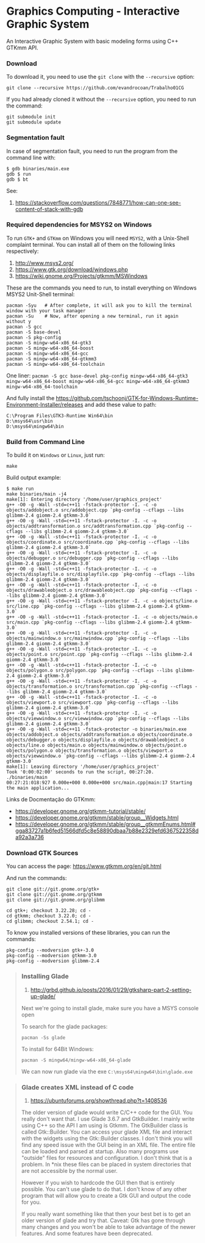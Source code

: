 # Graphics Computing - Interactive Graphic System

An Interactive Graphic System with basic modeling forms using C++ GTKmm API.


### Download

To download it, you need to use the `git clone` with the `--recursive` option:
```
git clone --recursive https://github.com/evandrocoan/Trabalho01CG
```

If you had already cloned it without the `--recursive` option, you need to run the command:
```
git submodule init
git submodule update
```


### Segmentation fault

In case of segmentation fault, you need to run the program from the command line with:
```
$ gdb binaries/main.exe
gdb $ run
gdb $ bt
```

See:

1. https://stackoverflow.com/questions/7848771/how-can-one-see-content-of-stack-with-gdb


### Required dependencies for MSYS2 on Windows

To run `GTK+` and `GTKmm` on Windows you will need `MSYS2`,
with a Unix-Shell complaint terminal.
You can install all of them on the following links respectively:
1. http://www.msys2.org/
1. https://www.gtk.org/download/windows.php
1. https://wiki.gnome.org/Projects/gtkmm/MSWindows

These are the commands you need to run,
to install everything on Windows MSYS2 Unit-Shell terminal:
```
pacman -Syu   # After complete, it will ask you to kill the terminal window with your task manager
pacman -Su    # Now, after opening a new terminal, run it again without y
pacman -S gcc
pacman -S base-devel
pacman -S pkg-config
pacman -S mingw-w64-x86_64-gtk3
pacman -S mingw-w64-x86_64-boost
pacman -S mingw-w64-x86_64-gcc
pacman -S mingw-w64-x86_64-gtkmm3
pacman -S mingw-w64-x86_64-toolchain
```
One liner:
`
pacman -S gcc base-devel pkg-config mingw-w64-x86_64-gtk3 mingw-w64-x86_64-boost mingw-w64-x86_64-gcc mingw-w64-x86_64-gtkmm3 mingw-w64-x86_64-toolchain
`

And fully install the https://github.com/tschoonj/GTK-for-Windows-Runtime-Environment-Installer/releases and add these value to path:
```
C:\Program Files\GTK3-Runtime Win64\bin
D:\msys64\usr\bin
D:\msys64\mingw64\bin
```


### Build from Command Line

To build it on `Windows` or `Linux`, just run:
```
make
```

Build output example:
```
$ make run
make binaries/main -j4
make[1]: Entering directory '/home/user/graphics_project'
g++ -O0 -g -Wall -std=c++11 -fstack-protector -I. -c -o objects/addobject.o src/addobject.cpp `pkg-config --cflags --libs glibmm-2.4 giomm-2.4 gtkmm-3.0`
g++ -O0 -g -Wall -std=c++11 -fstack-protector -I. -c -o objects/addtransformation.o src/addtransformation.cpp `pkg-config --cflags --libs glibmm-2.4 giomm-2.4 gtkmm-3.0`
g++ -O0 -g -Wall -std=c++11 -fstack-protector -I. -c -o objects/coordinate.o src/coordinate.cpp `pkg-config --cflags --libs glibmm-2.4 giomm-2.4 gtkmm-3.0`
g++ -O0 -g -Wall -std=c++11 -fstack-protector -I. -c -o objects/debugger.o src/debugger.cpp `pkg-config --cflags --libs glibmm-2.4 giomm-2.4 gtkmm-3.0`
g++ -O0 -g -Wall -std=c++11 -fstack-protector -I. -c -o objects/displayfile.o src/displayfile.cpp `pkg-config --cflags --libs glibmm-2.4 giomm-2.4 gtkmm-3.0`
g++ -O0 -g -Wall -std=c++11 -fstack-protector -I. -c -o objects/drawableobject.o src/drawableobject.cpp `pkg-config --cflags --libs glibmm-2.4 giomm-2.4 gtkmm-3.0`
g++ -O0 -g -Wall -std=c++11 -fstack-protector -I. -c -o objects/line.o src/line.cpp `pkg-config --cflags --libs glibmm-2.4 giomm-2.4 gtkmm-3.0`
g++ -O0 -g -Wall -std=c++11 -fstack-protector -I. -c -o objects/main.o src/main.cpp `pkg-config --cflags --libs glibmm-2.4 giomm-2.4 gtkmm-3.0`
g++ -O0 -g -Wall -std=c++11 -fstack-protector -I. -c -o objects/mainwindow.o src/mainwindow.cpp `pkg-config --cflags --libs glibmm-2.4 giomm-2.4 gtkmm-3.0`
g++ -O0 -g -Wall -std=c++11 -fstack-protector -I. -c -o objects/point.o src/point.cpp `pkg-config --cflags --libs glibmm-2.4 giomm-2.4 gtkmm-3.0`
g++ -O0 -g -Wall -std=c++11 -fstack-protector -I. -c -o objects/polygon.o src/polygon.cpp `pkg-config --cflags --libs glibmm-2.4 giomm-2.4 gtkmm-3.0`
g++ -O0 -g -Wall -std=c++11 -fstack-protector -I. -c -o objects/transformation.o src/transformation.cpp `pkg-config --cflags --libs glibmm-2.4 giomm-2.4 gtkmm-3.0`
g++ -O0 -g -Wall -std=c++11 -fstack-protector -I. -c -o objects/viewport.o src/viewport.cpp `pkg-config --cflags --libs glibmm-2.4 giomm-2.4 gtkmm-3.0`
g++ -O0 -g -Wall -std=c++11 -fstack-protector -I. -c -o objects/viewwindow.o src/viewwindow.cpp `pkg-config --cflags --libs glibmm-2.4 giomm-2.4 gtkmm-3.0`
g++ -O0 -g -Wall -std=c++11 -fstack-protector -o binaries/main.exe objects/addobject.o objects/addtransformation.o objects/coordinate.o objects/debugger.o objects/displayfile.o objects/drawableobject.o objects/line.o objects/main.o objects/mainwindow.o objects/point.o objects/polygon.o objects/transformation.o objects/viewport.o objects/viewwindow.o `pkg-config --cflags --libs glibmm-2.4 giomm-2.4 gtkmm-3.0`
make[1]: Leaving directory '/home/user/graphics_project'
Took '0:00:02:00' seconds to run the script, 00:27:20.
./binaries/main
00:27:21:018:927 0.000e+000 0.000e+000 src/main.cpp|main:17 Starting the main application...
```


Links de Docmentação do GTKmm:
- https://developer.gnome.org/gtkmm-tutorial/stable/
- https://developer.gnome.org/gtkmm/stable/group__Widgets.html
- https://developer.gnome.org/gtkmm/stable/group__gtkmmEnums.html#gga83727a1b6fed51566dfd5c8e58890dbaa7b88e2329efd6367522358da92a3a736


### Download GTK Sources

You can access the page: https://www.gtkmm.org/en/git.html

And run the commands:
```
git clone git://git.gnome.org/gtk+
git clone git://git.gnome.org/gtkmm
git clone git://git.gnome.org/glibmm

cd gtk+; checkout 3.22.28; cd -
cd gtkmm; checkout 3.22.0; cd -
cd glibmm; checkout 2.54.1; cd -
```

To know you installed versions of these libraries, you can run the commands:
```
pkg-config --modversion gtk+-3.0
pkg-config --modversion gtkmm-3.0
pkg-config --modversion glibmm-2.4
```


> ### Installing Glade
>
> 1. http://grbd.github.io/posts/2016/01/29/gtksharp-part-2-setting-up-glade/
>
> Next we're going to install glade, make sure you have a MSYS console open
>
> To search for the glade packages:
> ```
> pacman -Ss glade
> ```
> To install for 64Bit Windows:
> ```
> pacman -S mingw64/mingw-w64-x86_64-glade
> ```
>
> We can now run glade via the exe `C:\msys64\mingw64\bin\glade.exe`


> ### Glade creates XML instead of C code
>
> 1. https://ubuntuforums.org/showthread.php?t=1408536
>
> The older version of glade would write C/C++ code for the GUI. You really don't want that. I use Glade 3.6.7 and GtkBuilder. I mainly write using C++ so the API I am using is Gtkmm. The GtkBuilder class is called Gtk::Builder. You can access your glade XML file and interact with the widgets using the Gtk::Builder classes. I don't think you will find any speed issue with the GUI being in an XML file. The entire file can be loaded and parsed at startup. Also many programs use "outside" files for resources and configuration. I don't think that is a problem. In \*nix these files can be placed in system directories that are not accessible by the normal user.
>
> However if you wish to hardcode the GUI then that is entirely possible. You can't use glade to do that. I don't know of any other program that will allow you to create a Gtk GUI and output the code for you.
>
> If you really want something like that then your best bet is to get an older version of glade and try that. Caveat: Gtk has gone through many changes and you won't be able to take advantage of the newer features. And some features have been deprecated.




